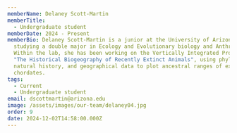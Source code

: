 ```yaml
---
memberName: Delaney Scott-Martin
memberTitle:
  - Undergraduate student
memberDate: 2024 - Present
memberBio: Delaney Scott-Martin is a junior at the University of Arizona,
  studying a double major in Ecology and Evolutionary biology and Anthropology.
  Within the lab, she has been working on the Vertically Integrated Project,
  "The Historical Biogeography of Recently Extinct Animals", using phylogenetic,
  natural history, and geographical data to plot ancestral ranges of extinct
  chordates.
tags:
  - Current
  - Undergraduate student
email: dscottmartin@arizona.edu
image: /assets/images/our-team/delaney04.jpg
order: 9
date: 2024-12-02T14:58:00.000Z
---
```

